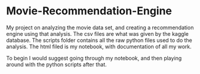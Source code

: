 # Movie-Recommendation-Engine
My project on analyzing the movie data set,  and creating a recommendation engine using that analysis.
The csv files are what was given by the kaggle database.
The scripts folder contains all the raw python files used to do the analysis.
The html filed is my notebook, with documentation of all my work.

To begin I would suggest going through my notebook, and then playing around with the python scripts after that.
